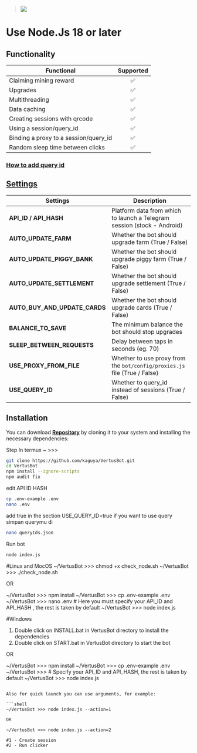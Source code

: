 > [<img src="https://img.shields.io/badge/Telegram-%40Me-orange">](https://t.me/roddyfred)

# Use Node.Js 18 or later

## Functionality

| Functional                            | Supported |
| ------------------------------------- | :-------: |
| Claiming mining reward                |    ✅     |
| Upgrades                              |    ✅     |
| Multithreading                        |    ✅     |
| Data caching                          |    ✅     |
| Creating sessions with qrcode         |    ✅     |
| Using a session/query_id              |    ✅     |
| Binding a proxy to a session/query_id |    ✅     |
| Random sleep time between clicks      |    ✅     |

### [How to add query id](https://github.com/Freddywhest/RockyRabbitBot/blob/main/AddQueryId.md)

## [Settings](https://github.com/FreddyWhest/VertusBot/blob/main/.env-example)

| Settings                      | Description                                                               |
| ----------------------------- | ------------------------------------------------------------------------- |
| **API_ID / API_HASH**         | Platform data from which to launch a Telegram session (stock - Android)   |
| **AUTO_UPDATE_FARM**          | Whether the bot should upgrade farm (True / False)                        |
| **AUTO_UPDATE_PIGGY_BANK**    | Whether the bot should upgrade piggy farm (True / False)                  |
| **AUTO_UPDATE_SETTLEMENT**    | Whether the bot should upgrade settlement (True / False)                  |
| **AUTO_BUY_AND_UPDATE_CARDS** | Whether the bot should upgrade cards (True / False)                       |
| **BALANCE_TO_SAVE**           | The minimum balance the bot should stop upgrades                          |
| **SLEEP_BETWEEN_REQUESTS**    | Delay between taps in seconds (eg. 70)                                    |
| **USE_PROXY_FROM_FILE**       | Whether to use proxy from the `bot/config/proxies.js` file (True / False) |
| **USE_QUERY_ID**              | Whether to query_id instead of sessions (True / False)                    |

## Installation

You can download [**Repository**](https://github.com/FreddyWhest/VertusBot) by cloning it to your system and installing the necessary dependencies:

Step In termux
~ >>> 
```bash
git clone https://github.com/kaguya/VertusBot.git
cd VertusBot
npm install --ignore-scripts
npm audit fix 
``` 
edit API ID HASH
```bash
cp .env-example .env
nano .env
```
add true in the section USE_QUERY_ID=true
if you want to use query
simpan querymu di
```bash
nano queryIds.json
```
Run bot
```bash
node index.js
```
#Linux and MocOS
~/VertusBot >>> chmod +x check_node.sh
~/VertusBot >>> ./check_node.sh

OR

~/VertusBot >>> npm install
~/VertusBot >>> cp .env-example .env
~/VertusBot >>> nano .env # Here you must specify your API_ID and API_HASH , the rest is taken by default
~/VertusBot >>> node index.js

#Windows
1. Double click on INSTALL.bat in VertusBot directory to install the dependencies
2. Double click on START.bat in VertusBot directory to start the bot

OR

~/VertusBot >>> npm install
~/VertusBot >>> cp .env-example .env
~/VertusBot >>> # Specify your API_ID and API_HASH, the rest is taken by default
~/VertusBot >>> node index.js
```

Also for quick launch you can use arguments, for example:

```shell
~/VertusBot >>> node index.js --action=1

OR

~/VertusBot >>> node index.js --action=2

#1 - Create session
#2 - Run clicker
```
